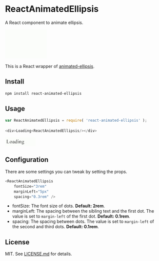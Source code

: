# ReactAnimatedEllipsis #

A React component to animate ellipsis.

![screenshot](https://raw.githubusercontent.com/szchenghuang/animated-ellipsis/master/screenshots/animated-ellipsis.gif)

This is a React wrapper of [animated-ellipsis](https://github.com/szchenghuang/animated-ellipsis).

## Install ##

```sh
npm install react-animated-ellipsis
```

## Usage ##

```js
var ReactAnimatedEllipsis = require( 'react-animated-ellipsis' );

<div>Loading<ReactAnimatedEllipsis/></div>
```
![loading](https://raw.githubusercontent.com/szchenghuang/animated-ellipsis/master/screenshots/loading.gif)

## Configuration ##

There are some settings you can tweak by setting the props.

```js
<ReactAnimatedEllipsis
    fontSize="3rem"
    marginLeft="5px"
    spacing="0.3rem" />
```

* fontSize: The font size of dots. **Default: 2rem**.
* marginLeft: The spacing between the sibling text and the first dot. The value is set to `margin-left` of the first dot. **Default: 0.1rem**.
* spacing: The spacing between dots. The value is set to `margin-left` of the second and third dots. **Default: 0.1rem**.

## License ##

MIT. See [LICENSE.md](http://github.com/szchenghuang/react-animated-ellipsis/blob/master/LICENSE.md) for details.
